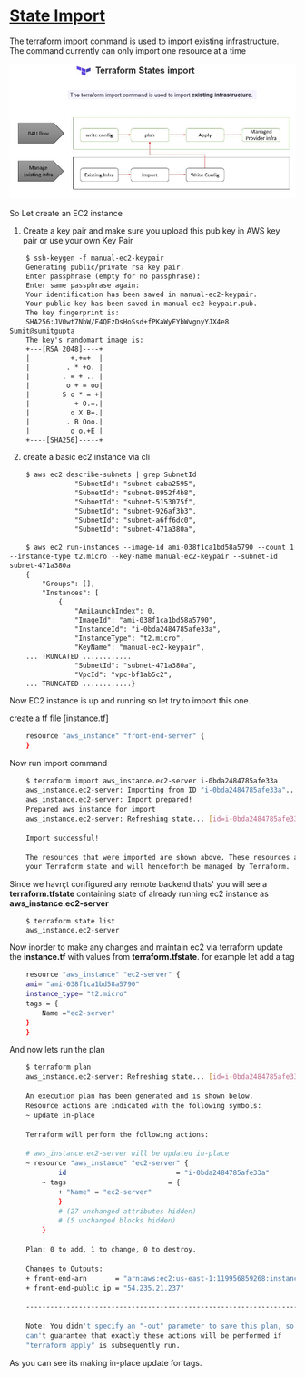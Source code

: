 # [State Import](https://www.terraform.io/docs/cli/import/usage.html)

The terraform import command is used to import existing infrastructure. The command currently can only import one resource at a time


![terraform-state-import](../images/terraform-state-import.JPG)

So Let create an EC2 instance

1. Create a key pair and make sure you upload this pub key in AWS key pair or use your own Key Pair

```
    $ ssh-keygen -f manual-ec2-keypair
    Generating public/private rsa key pair.
    Enter passphrase (empty for no passphrase): 
    Enter same passphrase again: 
    Your identification has been saved in manual-ec2-keypair.
    Your public key has been saved in manual-ec2-keypair.pub.
    The key fingerprint is:
    SHA256:JV0wt7NbW/F4QEzDsHoSsd+fPKaWyFYbWvgnyYJX4e8 Sumit@sumitgupta
    The key's randomart image is:
    +---[RSA 2048]----+
    |          +.+=+  |
    |         . * +o. |
    |        . = + .. |
    |         o + = oo|
    |        S o * = +|
    |           + O.=.|
    |          o X B=.|
    |         . B Ooo.|
    |          o o.+E |
    +----[SHA256]-----+

```

2. create a basic ec2 instance via cli

```
    $ aws ec2 describe-subnets | grep SubnetId
                "SubnetId": "subnet-caba2595",
                "SubnetId": "subnet-8952f4b8",
                "SubnetId": "subnet-5153075f",
                "SubnetId": "subnet-926af3b3",
                "SubnetId": "subnet-a6ff6dc0",
                "SubnetId": "subnet-471a380a",

    $ aws ec2 run-instances --image-id ami-038f1ca1bd58a5790 --count 1 --instance-type t2.micro --key-name manual-ec2-keypair --subnet-id subnet-471a380a
    {
        "Groups": [],
        "Instances": [
            {
                "AmiLaunchIndex": 0,
                "ImageId": "ami-038f1ca1bd58a5790",
                "InstanceId": "i-0bda2484785afe33a",
                "InstanceType": "t2.micro",
                "KeyName": "manual-ec2-keypair",
    ... TRUNCATED ............
                "SubnetId": "subnet-471a380a",
                "VpcId": "vpc-bf1ab5c2",
    ... TRUNCATED ............}
```

Now EC2 instance is up and running so let try to import this one. 

create a tf file [instance.tf]
```sh
    resource "aws_instance" "front-end-server" {
    }
```

Now run import command

```sh
    $ terraform import aws_instance.ec2-server i-0bda2484785afe33a
    aws_instance.ec2-server: Importing from ID "i-0bda2484785afe33a"...
    aws_instance.ec2-server: Import prepared!
    Prepared aws_instance for import
    aws_instance.ec2-server: Refreshing state... [id=i-0bda2484785afe33a]

    Import successful!

    The resources that were imported are shown above. These resources are now in
    your Terraform state and will henceforth be managed by Terraform.
```

Since we havn;t configured any remote backend thats' you will see a **terraform.tfstate** containing state of already running ec2 instance as **aws_instance.ec2-server**


```
    $ terraform state list
    aws_instance.ec2-server
```

Now inorder to make any changes and maintain ec2 via terraform update the  **instance.tf** with values from **terraform.tfstate**. for example let add a tag

```sh 
    resource "aws_instance" "ec2-server" {
    ami= "ami-038f1ca1bd58a5790"
    instance_type= "t2.micro"
    tags = {
        Name ="ec2-server"
    }
    }
```

And now lets run the plan

```sh
    $ terraform plan
    aws_instance.ec2-server: Refreshing state... [id=i-0bda2484785afe33a]

    An execution plan has been generated and is shown below.  
    Resource actions are indicated with the following symbols:
    ~ update in-place

    Terraform will perform the following actions:

    # aws_instance.ec2-server will be updated in-place
    ~ resource "aws_instance" "ec2-server" {
            id                           = "i-0bda2484785afe33a"
        ~ tags                         = {
            + "Name" = "ec2-server"
            }
            # (27 unchanged attributes hidden)
            # (5 unchanged blocks hidden)
        }

    Plan: 0 to add, 1 to change, 0 to destroy.

    Changes to Outputs:
    + front-end-arn       = "arn:aws:ec2:us-east-1:119956859268:instance/i-0bda2484785afe33a"
    + front-end-public_ip = "54.235.21.237"

    ------------------------------------------------------------------------

    Note: You didn't specify an "-out" parameter to save this plan, so Terraform
    can't guarantee that exactly these actions will be performed if
    "terraform apply" is subsequently run.
```

As you can see its making in-place update for tags.